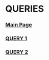 
# QUERIES
### [Main Page](https://nuknuk48.github.io/cs418project/)

### [QUERY 1](https://nuknuk48.github.io/cs418project/query1)

### [QUERY 2](https://nuknuk48.github.io/cs418project/query2)
